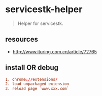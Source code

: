 # servicestk-helper
> Helper for servicestk.


## resources
+ http://www.ituring.com.cn/article/72765

## install OR debug
```conf
1. chrome://extensions/
2. load unpackaged extension
3. reload page `www.xxx.com`
```
